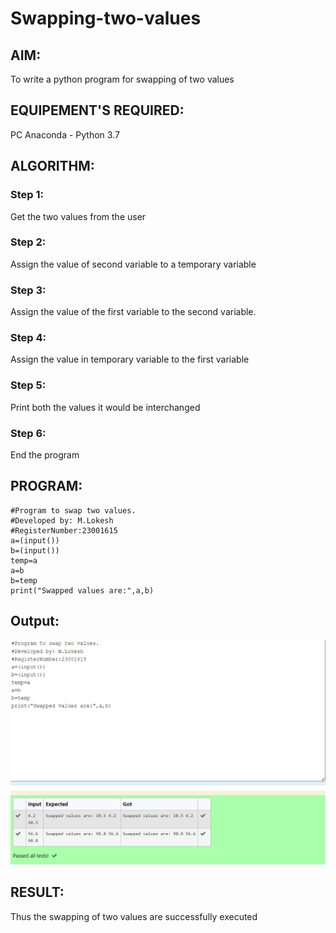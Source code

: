 # Swapping-two-values
## AIM:
To write a python program for swapping of two values
## EQUIPEMENT'S REQUIRED: 
PC
Anaconda - Python 3.7
## ALGORITHM: 
### Step 1:
Get the two values from the user
### Step 2: 
Assign the value of second variable to a temporary variable 
### Step 3: 
Assign the value of the first variable to the second variable.
### Step 4:  
Assign the value in temporary variable to the first variable
### Step 5: 
Print both the values it would be interchanged
### Step 6: 
End the program
## PROGRAM:
```
#Program to swap two values.
#Developed by: M.Lokesh
#RegisterNumber:23001615
a=(input())
b=(input())
temp=a
a=b
b=temp
print("Swapped values are:",a,b)
```
## Output:
![Alt text](<Swapping of two variables-1.png>)

## RESULT:
Thus the swapping of two values are successfully executed



